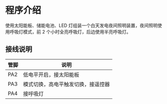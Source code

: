 # 程序介绍

使用太阳能板、储能电池、LED 灯组装一个白天发电夜间照明装置，夜间照明使用呼吸灯模式，前 2 个小时全亮呼吸灯，后边使用半亮呼吸灯。

## 接线说明

| 管脚 | 说明                         |
| --- | ---------------------------- |
| PA2 | 低电平开启，接太阳能板           |
| PA3 | 模式切换，高电平触发切换，接遥控器 |
| PA4 | 接呼吸灯                       |

